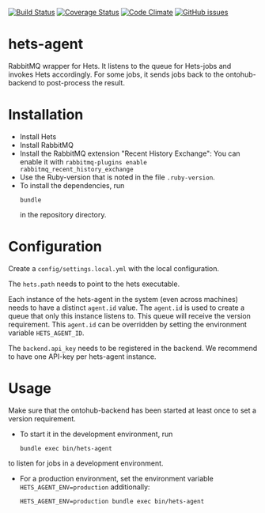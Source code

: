 [![Build Status](https://travis-ci.org/ontohub/hets-agent.svg?branch=master)](https://travis-ci.org/ontohub/hets-agent)
[![Coverage Status](https://coveralls.io/repos/github/ontohub/hets-agent/badge.svg?branch=master)](https://coveralls.io/github/ontohub/hets-agent?branch=master)
[![Code Climate](https://codeclimate.com/github/ontohub/hets-agent/badges/gpa.svg)](https://codeclimate.com/github/ontohub/hets-agent)
[![GitHub issues](https://img.shields.io/github/issues/ontohub/hets-agent.svg?maxAge=2592000)](https://waffle.io/ontohub/ontohub-backend?source=ontohub%2Fhets-agent)

# hets-agent
RabbitMQ wrapper for Hets. It listens to the queue for Hets-jobs and invokes Hets accordingly. For some jobs, it sends jobs back to the ontohub-backend to post-process the result.

# Installation
* Install Hets
* Install RabbitMQ
* Install the RabbitMQ extension "Recent History Exchange": You can enable it with `rabbitmq-plugins enable rabbitmq_recent_history_exchange`
* Use the Ruby-version that is noted in the file `.ruby-version`.
* To install the dependencies, run
    ```
    bundle
    ```
    in the repository directory.

# Configuration
Create a `config/settings.local.yml` with the local configuration.

The `hets.path` needs to point to the hets executable.

Each instance of the hets-agent in the system (even across machines) needs to have a distinct `agent.id` value.
The `agent.id` is used to create a queue that only this instance listens to.
This queue will receive the version requirement.
This `agent.id` can be overridden by setting the environment variable `HETS_AGENT_ID`.

The `backend.api_key` needs to be registered in the backend.
We recommend to have one API-key per hets-agent instance.

# Usage
Make sure that the ontohub-backend has been started at least once to set a version requirement.
* To start it in the development environment, run
    ```
    bundle exec bin/hets-agent
    ```
to listen for jobs in a development environment.
* For a production environment, set the environment variable `HETS_AGENT_ENV=production` additionally:
    ```
    HETS_AGENT_ENV=production bundle exec bin/hets-agent
    ```
